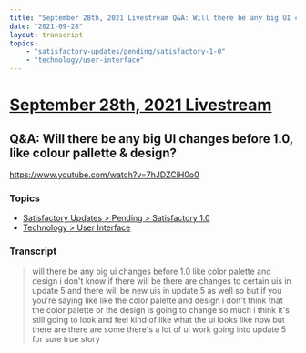 ```yaml
---
title: "September 28th, 2021 Livestream Q&A: Will there be any big UI changes before 1.0, like colour pallette & design?"
date: "2021-09-28"
layout: transcript
topics:
    - "satisfactory-updates/pending/satisfactory-1-0"
    - "technology/user-interface"
---
```

# [September 28th, 2021 Livestream](../2021-09-28.md)
## Q&A: Will there be any big UI changes before 1.0, like colour pallette & design?
https://www.youtube.com/watch?v=7hJDZCiH0o0

### Topics
* [Satisfactory Updates > Pending > Satisfactory 1.0](../topics/satisfactory-updates/pending/satisfactory-1-0.md)
* [Technology > User Interface](../topics/technology/user-interface.md)

### Transcript

> will there be any big ui changes before 1.0 like color palette and design i don't know if there will be there are changes to certain uis in update 5 and there will be new uis in update 5 as well so but if you you're saying like like the color palette and design i don't think that the color palette or the design is going to change so much i think it's still going to look and feel kind of like what the ui looks like now but there are there are some there's a lot of ui work going into update 5 for sure true story
